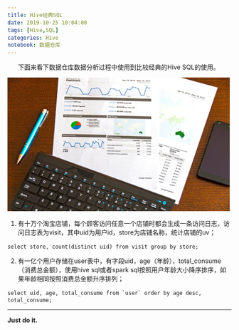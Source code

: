 ```yaml
---
title: Hive经典SQL
date: 2019-10-25 10:04:00
tags: [Hive,SQL]
categories: Hive
notebook: 数据仓库
---
```


&nbsp;&nbsp;&nbsp;&nbsp;&nbsp;&nbsp;下面来看下数据仓库数据分析过程中使用到比较经典的Hive SQL的使用。

<img src="Hive经典SQL/hive.jpeg" width="500" height="300"/>

<!-- more -->

1. 有十万个淘宝店铺，每个顾客访问任意一个店铺时都会生成一条访问日志，访问日志表为visit，其中uid为用户id，store为店铺名称，统计店铺的uv；
```
select store, count(distinct uid) from visit group by store;
```

2. 有一亿个用户存储在user表中，有字段uid，age（年龄），total_consume（消费总金额），使用hive sql或者spark sql按照用户年龄大小降序排序，如果年龄相同按照消费总金额升序排列；
```
select uid, age, total_consume from `user` order by age desc, total_consume;
```


- - -
<b>Just do it.</b>